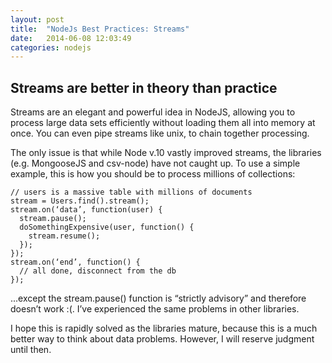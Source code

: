 ```yaml
---
layout: post
title:  "NodeJs Best Practices: Streams"
date:   2014-06-08 12:03:49
categories: nodejs
---
```


## Streams are better in theory than practice

Streams are an elegant and powerful idea in NodeJS, allowing you to process large data sets efficiently without loading them all into memory at once.  You can even pipe streams like unix, to chain together processing.

The only issue is that while Node v.10 vastly improved streams, the libraries (e.g. MongooseJS and csv-node) have not caught up.  To use a simple example, this is how you should be to process millions of collections:

    // users is a massive table with millions of documents
    stream = Users.find().stream();
    stream.on(‘data’, function(user) {
      stream.pause();
      doSomethingExpensive(user, function() {
        stream.resume();
      });
    });
    stream.on(‘end’, function() {
      // all done, disconnect from the db
    });

...except the stream.pause() function is “strictly advisory” and therefore doesn’t work :(.  I’ve experienced the same problems in other libraries.

I hope this is rapidly solved as the libraries mature, because this is a much better way to think about data problems.  However, I will reserve judgment until then.

